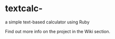 # textcalc-
a simple text-based calculator using Ruby

Find out more info on the project in the Wiki section.
